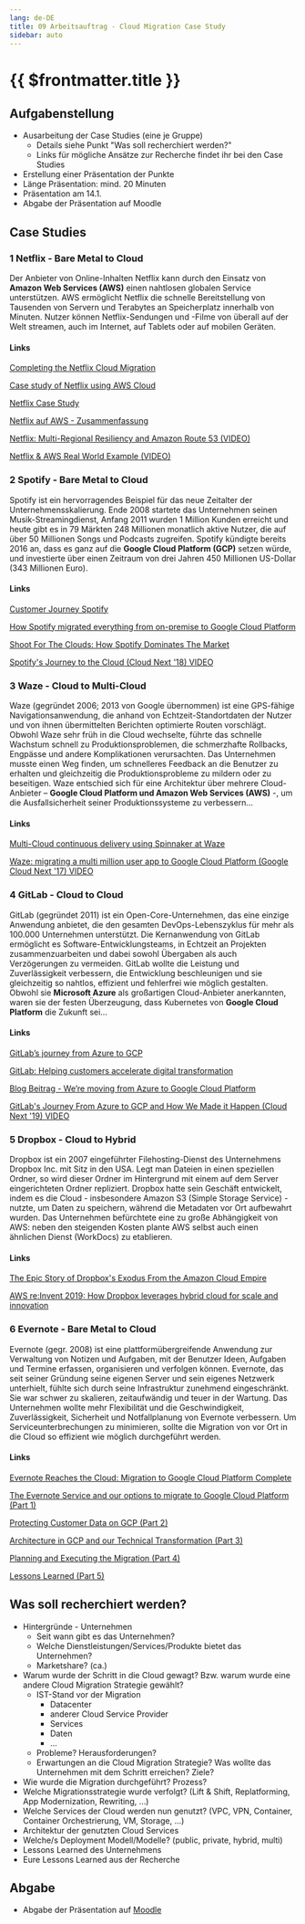 ```yaml
---
lang: de-DE
title: 09 Arbeitsauftrag - Cloud Migration Case Study
sidebar: auto
---
```


# {{ $frontmatter.title }}

## Aufgabenstellung
* Ausarbeitung der Case Studies (eine je Gruppe)
  * Details siehe Punkt "Was soll recherchiert werden?"
  * Links für mögliche Ansätze zur Recherche findet ihr bei den Case Studies
* Erstellung einer Präsentation der Punkte
* Länge Präsentation: mind. 20 Minuten
* Präsentation am 14.1.
* Abgabe der Präsentation auf Moodle


## Case Studies

### 1 Netflix - Bare Metal to Cloud
Der Anbieter von Online-Inhalten Netflix kann durch den Einsatz von **Amazon Web Services (AWS)** einen nahtlosen globalen Service unterstützen. AWS ermöglicht Netflix die schnelle Bereitstellung von Tausenden von Servern und Terabytes an Speicherplatz innerhalb von Minuten. Nutzer können Netflix-Sendungen und -Filme von überall auf der Welt streamen, auch im Internet, auf Tablets oder auf mobilen Geräten.

#### Links
[Completing the Netflix Cloud Migration](https://about.netflix.com/en/news/completing-the-netflix-cloud-migration)

[Case study of Netflix using AWS Cloud](https://www.linkedin.com/pulse/case-study-netflix-using-aws-cloud-abhinav-singh)

[Netflix Case Study](https://aws.amazon.com/de/solutions/case-studies/netflix-case-study/)

[Netflix auf AWS - Zusammenfassung](https://aws.amazon.com/de/solutions/case-studies/netflix/)

[Netflix: Multi-Regional Resiliency and Amazon Route 53 (VIDEO)](https://www.youtube.com/watch?v=WDDkLOT8SCk&list=PLhr1KZpdzukdeX8mQ2qO73bg6UKQHYsHb&index=12)

[Netflix & AWS Real World Example (VIDEO)](https://www.youtube.com/watch?v=uLGYO09eCzo)

### 2 Spotify - Bare Metal to Cloud
Spotify ist ein hervorragendes Beispiel für das neue Zeitalter der Unternehmensskalierung. Ende 2008 startete das Unternehmen seinen Musik-Streamingdienst, Anfang 2011 wurden 1 Million Kunden erreicht und heute gibt es in 79 Märkten 248 Millionen monatlich aktive Nutzer, die auf über 50 Millionen Songs und Podcasts zugreifen. Spotify kündigte bereits 2016 an, dass es ganz auf die **Google Cloud Platform (GCP)** setzen würde, und investierte über einen Zeitraum von drei Jahren 450 Millionen US-Dollar (343 Millionen Euro).

#### Links
[Customer Journey Spotify](https://cloud.google.com/customers/spotify)

[How Spotify migrated everything from on-premise to Google Cloud Platform](https://www.computerworld.com/article/3427799/how-spotify-migrated-everything-from-on-premise-to-google-cloud-platform.html)

[Shoot For The Clouds: How Spotify Dominates The Market](https://www.softwareadvisoryservice.com/en/case-studies/shoot-for-the-clouds-how-spotify-dominates-the-market/)

[Spotify's Journey to the Cloud (Cloud Next '18) VIDEO](https://www.youtube.com/watch?v=5aBORQim-KM)


### 3 Waze - Cloud to Multi-Cloud
Waze (gegründet 2006; 2013 von Google übernommen) ist eine GPS-fähige Navigationsanwendung, die anhand von Echtzeit-Standortdaten der Nutzer und von ihnen übermittelten Berichten optimierte Routen vorschlägt. Obwohl Waze sehr früh in die Cloud wechselte, führte das schnelle Wachstum schnell zu Produktionsproblemen, die schmerzhafte Rollbacks, Engpässe und andere Komplikationen verursachten. Das Unternehmen musste einen Weg finden, um schnelleres Feedback an die Benutzer zu erhalten und gleichzeitig die Produktionsprobleme zu mildern oder zu beseitigen. Waze entschied sich für eine Architektur über mehrere Cloud-Anbieter – **Google Cloud Platform und Amazon Web Services (AWS)** -, um die Ausfallsicherheit seiner Produktionssysteme zu verbessern…

#### Links
[Multi-Cloud continuous delivery using Spinnaker at Waze](https://cloud.google.com/blog/products/gcp/guest-post-multi-cloud-continuous-delivery-using-spinnaker-at-waze)

[Waze: migrating a multi million user app to Google Cloud Platform (Google Cloud Next '17) VIDEO](https://www.youtube.com/watch?v=woazNHiP-r0)


### 4 GitLab - Cloud to Cloud
GitLab (gegründet 2011) ist ein Open-Core-Unternehmen, das eine einzige Anwendung anbietet, die den gesamten DevOps-Lebenszyklus für mehr als 100.000 Unternehmen unterstützt.
Die Kernanwendung von GitLab ermöglicht es Software-Entwicklungsteams, in Echtzeit an Projekten zusammenzuarbeiten und dabei sowohl Übergaben als auch Verzögerungen zu vermeiden. GitLab wollte die Leistung und Zuverlässigkeit verbessern, die Entwicklung beschleunigen und sie gleichzeitig so nahtlos, effizient und fehlerfrei wie möglich gestalten. Obwohl sie **Microsoft Azure** als großartigen Cloud-Anbieter anerkannten, waren sie der festen Überzeugung, dass Kubernetes von **Google Cloud Platform** die Zukunft sei… 

#### Links
[GitLab’s journey from Azure to GCP](https://about.gitlab.com/blog/2019/05/02/gitlab-journey-from-azure-to-gcp/)

[GitLab: Helping customers accelerate digital transformation](https://cloud.google.com/customers/gitlab)

[Blog Beitrag - We’re moving from Azure to Google Cloud Platform](https://about.gitlab.com/blog/2018/06/25/moving-to-gcp/)

[GitLab's Journey From Azure to GCP and How We Made it Happen (Cloud Next '19) VIDEO](https://www.youtube.com/watch?v=Ve_9mbJHPXQ&t=267s)


### 5 Dropbox - Cloud to Hybrid
Dropbox ist ein 2007 eingeführter Filehosting-Dienst des Unternehmens Dropbox Inc. mit Sitz in den USA. Legt man Dateien in einen speziellen Ordner, so wird dieser Ordner im Hintergrund mit einem auf dem Server eingerichteten Ordner repliziert.
Dropbox hatte sein Geschäft entwickelt, indem es die Cloud - insbesondere Amazon S3 (Simple Storage Service) - nutzte, um Daten zu speichern, während die Metadaten vor Ort aufbewahrt wurden.
Das Unternehmen befürchtete eine zu große Abhängigkeit von AWS: neben den steigenden Kosten plante AWS selbst auch einen ähnlichen Dienst (WorkDocs) zu etablieren.

#### Links
[The Epic Story of Dropbox's Exodus From the Amazon Cloud Empire](https://www.wired.com/2016/03/epic-story-dropboxs-exodus-amazon-cloud-empire/)

[AWS re:Invent 2019: How Dropbox leverages hybrid cloud for scale and innovation](https://www.youtube.com/watch?v=1_hKrGjYteQ)

### 6 Evernote - Bare Metal to Cloud
Evernote (gegr. 2008) ist eine plattformübergreifende Anwendung zur Verwaltung von Notizen und Aufgaben, mit der Benutzer Ideen, Aufgaben und Termine erfassen, organisieren und verfolgen können.
Evernote, das seit seiner Gründung seine eigenen Server und sein eigenes Netzwerk unterhielt, fühlte sich durch seine Infrastruktur zunehmend eingeschränkt. Sie war schwer zu skalieren, zeitaufwändig und teuer in der Wartung. Das Unternehmen wollte mehr Flexibilität und die Geschwindigkeit, Zuverlässigkeit, Sicherheit und Notfallplanung von Evernote verbessern. Um Serviceunterbrechungen zu minimieren, sollte die Migration von vor Ort in die Cloud so effizient wie möglich durchgeführt werden.

#### Links
[Evernote Reaches the Cloud: Migration to Google Cloud Platform Complete](https://evernote.com/blog/evernote-migration-to-google-cloud-platform/)

[The Evernote Service and our options to migrate to Google Cloud Platform (Part 1)](https://evernote.com/blog/part-1-our-options-to-migrate/)

[Protecting Customer Data on GCP (Part 2)](https://evernote.com/blog/part-2-protecting-customer-data-on-gcp/)

[Architecture in GCP and our Technical Transformation (Part 3)](https://evernote.com/blog/part-3-the-evernote-architecture-in-gcp/)

[Planning and Executing the Migration (Part 4)](https://evernote.com/blog/part-4-planning-and-executing-the-migration/)

[Lessons Learned (Part 5)](https://evernote.com/blog/part-5-conclusion-and-future/)


## Was soll recherchiert werden?
* Hintergründe - Unternehmen 
  * Seit wann gibt es das Unternehmen?
  * Welche Dienstleistungen/Services/Produkte bietet das Unternehmen?
  * Marketshare? (ca.)
* Warum wurde der Schritt in die Cloud gewagt? Bzw. warum wurde eine andere Cloud Migration Strategie gewählt?
  * IST-Stand vor der Migration 
    * Datacenter
    * anderer Cloud Service Provider
    * Services
    * Daten 
    * …
  * Probleme? Herausforderungen? 
  * Erwartungen an die Cloud Migration Strategie? Was wollte das Unternehmen mit dem Schritt erreichen? Ziele?
* Wie wurde die Migration durchgeführt? Prozess?
* Welche Migrationsstrategie wurde verfolgt? (Lift & Shift, Replatforming, App Modernization, Rewriting, …)
* Welche Services der Cloud werden nun genutzt? (VPC, VPN, Container, Container Orchestrierung, VM, Storage, …)
* Architektur der genutzten Cloud Services
* Welche/s Deployment Modell/Modelle? (public, private, hybrid, multi)
* Lessons Learned des Unternehmens
* Eure Lessons Learned aus der Recherche


## Abgabe
* Abgabe der Präsentation auf [Moodle](https://moodle.fh-campuswien.ac.at/mod/assign/view.php?id=502148)